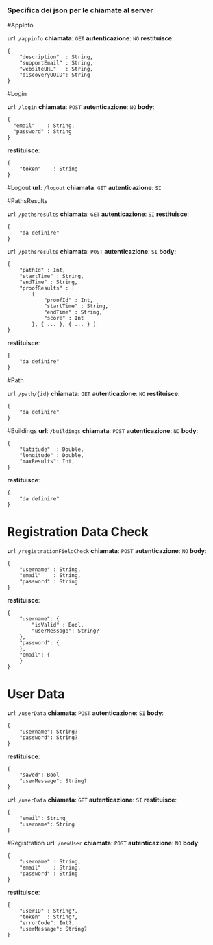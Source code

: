 ### Specifica dei json per le chiamate al server

#AppInfo

**url**: `/appinfo`
**chiamata**: `GET`
**autenticazione**: `NO`
**restituisce**:
```
{
	"description"  : String,
	"supportEmail" : String,
	"websiteURL"   : String,
	"discoveryUUID": String
}
```


#Login

**url**: `/login`
**chiamata**: `POST`
**autenticazione**: `NO`
**body**:
```
{
  "email"    : String,
  "password" : String
}
```
**restituisce**:
```
{
	"token"    : String
}
```

#Logout
**url**: `/logout`
**chiamata**: `GET`
**autenticazione**: `SI`


#PathsResults

**url**: `/pathsresults`
**chiamata**: `GET`
**autenticazione**: `SI`
**restituisce**:
```
{
	"da definire"
}
```

**url**: `/pathsresults`
**chiamata**: `POST`
**autenticazione**: `SI`
**body:**
```
{
	"pathId" : Int,
	"startTime" : String,
	"endTime" : String,
	"proofResults" : [
		{
			"proofId" : Int,
			"startTime" : String,
			"endTime" : String,
			"score" : Int
		}, { ... }, { ... } ]
}
```


**restituisce**:
```
{
	"da definire"
}
```


#Path

**url**: `/path/{id}`
**chiamata**: `GET`
**autenticazione**: `NO`
**restituisce**:
```
{
	"da definire"
}
```

#Buildings
**url**: `/buildings`
**chiamata**: `POST`
**autenticazione**: `NO`
**body**:
```
{
	"latitude"  : Double,
	"longitude" : Double,
	"maxResults": Int,
}
```
**restituisce**:
```
{
	"da definire"
}
```

# Registration Data Check
**url**: `/registrationFieldCheck`
**chiamata**: `POST`
**autenticazione**: `NO`
**body**:
```
{
	"username" : String,
	"email"    : String,
	"password" : String
}
```
**restituisce**:
```
{
	"username": {
		"isValid" : Bool,
		"userMessage": String?
	},
	"password": {
	},
	"email": {
	}
}
```

# User Data
**url**: `/userData`
**chiamata**: `POST`
**autenticazione**: `SI`
**body**:
```
{
	"username": String?
	"password": String?
}
```
**restituisce**:
```
{
	"saved": Bool
	"userMessage": String?
}
```

**url**: `/userData`
**chiamata**: `GET`
**autenticazione**: `SI`
**restituisce**:
```
{
	"email": String
	"username": String
}
```

#Registration
**url**: `/newUser`
**chiamata**: `POST`
**autenticazione**: `NO`
**body**:
```
{
	"username" : String,
	"email"    : String,
	"password" : String
}
```
**restituisce**:
```
{
	"userID" : String?,
	"token"  : String?,
	"errorCode": Int?,
	"userMessage": String?
}
```

